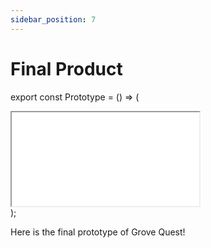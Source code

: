 ```yaml
---
sidebar_position: 7
---
```


# Final Product

export const Prototype = () => (
  <div style={{
      position: 'relative',
      overflow: 'hidden',
      paddingTop: '50%', 
      width: '100%',
      minHeight: '350px',
  }}>
    <iframe 
      style={{
          border: '3px solid rgba(0, 0, 0, 0.1)',
          position: 'absolute',
          top: 0,
          left: 0,
          width: '100%',
          height: '100%'
      }} 
      src={'https://www.figma.com/embed?embed_host=share&url=https%3A%2F%2Fwww.figma.com%2Ffile%2FcpZj0jrg4ur1OmgpHpMLsD%2FGrove-Quest-App-UI%3Ftype%3Ddesign%26node-id%3D1048%253A2807%26mode%3Ddesign%26t%3DpZc1pY5JSDE3jOSK-1'}
      allowFullScreen>
    </iframe>
  </div>
);

Here is the final prototype of Grove Quest!

<Prototype/>

